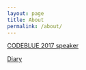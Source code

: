```yaml
---
layout: page
title: About
permalink: /about/
---
```


[CODEBLUE 2017 speaker](https://codeblue.jp/2017/en/)

[Diary](https://roppinhoppin.github.io/nippo)

